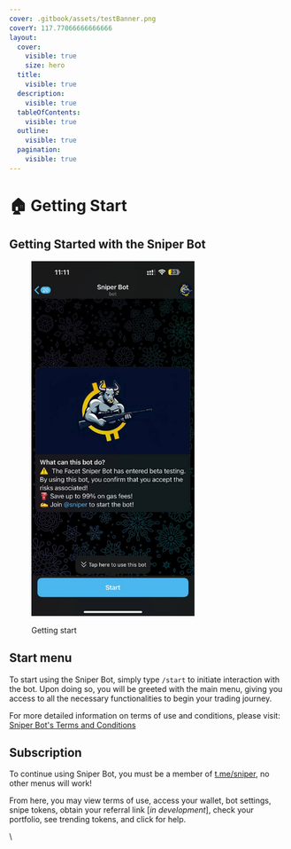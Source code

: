 ```yaml
---
cover: .gitbook/assets/testBanner.png
coverY: 117.77066666666666
layout:
  cover:
    visible: true
    size: hero
  title:
    visible: true
  description:
    visible: true
  tableOfContents:
    visible: true
  outline:
    visible: true
  pagination:
    visible: true
---
```


# 🏠 Getting Start

## Getting Started with the Sniper Bot

<figure><img src=".gitbook/assets/image (5).png" alt="" width="295"><figcaption><p>Getting start</p></figcaption></figure>

## Start menu

To start using the Sniper Bot, simply type `/start` to initiate interaction with the bot. Upon doing so, you will be greeted with the main menu, giving you access to all the necessary functionalities to begin your trading journey.

For more detailed information on terms of use and conditions, please visit: [Sniper Bot's Terms and Conditions](https://sniper-bots-solutions.gitbook.io/facet-trading-bot/terms-of-use/terms-and-conditions)





## Subscription

To continue using Sniper Bot, you must be a member of [t.me/sniper](http://t.me/sniper), no other menus will work!&#x20;

From here, you may view terms of use, access your wallet, bot settings, snipe tokens, obtain your referral link \[_in development_], check your portfolio, see trending tokens, and click for help.

\


